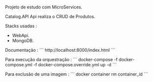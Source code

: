 Projeto de estudo com MicroServices.

Catalog.API 
Api realiza o CRUD de Produtos.

Stacks usadas : 
- WebApi.
- MongoDB.

Documentação : 
´´´
http://localhost:8000/index.html
´´´

Para execução da orquestração :
´´´
 docker-compose -f docker-compose.yml -f docker-compose.override.yml  up -d 
´´´

Para exclusão de uma imagem :
´´´
docker container rm container_id
´´´